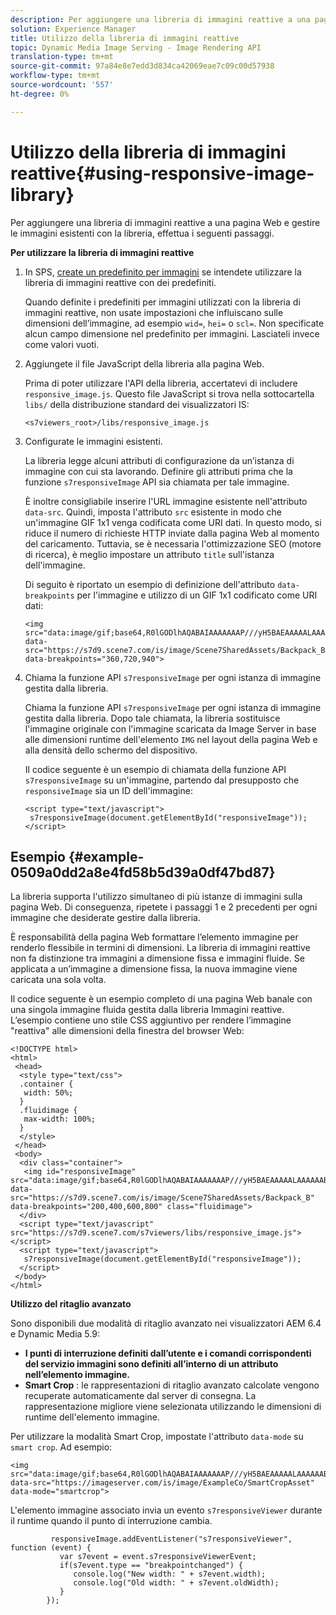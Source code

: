 ```yaml
---
description: Per aggiungere una libreria di immagini reattive a una pagina Web e gestire le immagini esistenti con la libreria, effettua i seguenti passaggi.
solution: Experience Manager
title: Utilizzo della libreria di immagini reattive
topic: Dynamic Media Image Serving - Image Rendering API
translation-type: tm+mt
source-git-commit: 97a84e8e7edd3d834ca42069eae7c09c00d57938
workflow-type: tm+mt
source-wordcount: '557'
ht-degree: 0%

---
```



# Utilizzo della libreria di immagini reattive{#using-responsive-image-library}

Per aggiungere una libreria di immagini reattive a una pagina Web e gestire le immagini esistenti con la libreria, effettua i seguenti passaggi.

**Per utilizzare la libreria di immagini reattive**

1. In SPS, [create un predefinito per immagini](http://help.adobe.com/en_US/scene7/using/WS2F6A1049-B41F-447d-A520-91227F9CDABF.html) se intendete utilizzare la libreria di immagini reattive con dei predefiniti.

   Quando definite i predefiniti per immagini utilizzati con la libreria di immagini reattive, non usate impostazioni che influiscano sulle dimensioni dell’immagine, ad esempio `wid=`, `hei=` o `scl=`. Non specificate alcun campo dimensione nel predefinito per immagini. Lasciateli invece come valori vuoti.
1. Aggiungete il file JavaScript della libreria alla pagina Web.

   Prima di poter utilizzare l&#39;API della libreria, accertatevi di includere `responsive_image.js`. Questo file JavaScript si trova nella sottocartella `libs/` della distribuzione standard dei visualizzatori IS:

   `<s7viewers_root>/libs/responsive_image.js`
1. Configurate le immagini esistenti.

   La libreria legge alcuni attributi di configurazione da un’istanza di immagine con cui sta lavorando. Definire gli attributi prima che la funzione `s7responsiveImage` API sia chiamata per tale immagine.

   È inoltre consigliabile inserire l&#39;URL immagine esistente nell&#39;attributo `data-src`. Quindi, imposta l&#39;attributo `src` esistente in modo che un&#39;immagine GIF 1x1 venga codificata come URI dati. In questo modo, si riduce il numero di richieste HTTP inviate dalla pagina Web al momento del caricamento. Tuttavia, se è necessaria l&#39;ottimizzazione SEO (motore di ricerca), è meglio impostare un attributo `title` sull&#39;istanza dell&#39;immagine.

   Di seguito è riportato un esempio di definizione dell&#39;attributo `data-breakpoints` per l&#39;immagine e utilizzo di un GIF 1x1 codificato come URI dati:

   ```
   <img src="data:image/gif;base64,R0lGODlhAQABAIAAAAAAAP///yH5BAEAAAAALAAAAAABAAEAAAIBRAA7" data-src="https://s7d9.scene7.com/is/image/Scene7SharedAssets/Backpack_B" data-breakpoints="360,720,940">
   ```

1. Chiama la funzione API `s7responsiveImage` per ogni istanza di immagine gestita dalla libreria.

   Chiama la funzione API `s7responsiveImage` per ogni istanza di immagine gestita dalla libreria. Dopo tale chiamata, la libreria sostituisce l&#39;immagine originale con l&#39;immagine scaricata da Image Server in base alle dimensioni runtime dell&#39;elemento `IMG` nel layout della pagina Web e alla densità dello schermo del dispositivo.

   Il codice seguente è un esempio di chiamata della funzione API `s7responsiveImage` su un&#39;immagine, partendo dal presupposto che `responsiveImage` sia un ID dell&#39;immagine:

   ```
   <script type="text/javascript"> 
    s7responsiveImage(document.getElementById("responsiveImage")); 
   </script>
   ```

## Esempio {#example-0509a0dd2a8e4fd58b5d39a0df47bd87}

La libreria supporta l&#39;utilizzo simultaneo di più istanze di immagini sulla pagina Web. Di conseguenza, ripetete i passaggi 1 e 2 precedenti per ogni immagine che desiderate gestire dalla libreria.

È responsabilità della pagina Web formattare l’elemento immagine per renderlo flessibile in termini di dimensioni. La libreria di immagini reattive non fa distinzione tra immagini a dimensione fissa e immagini fluide. Se applicata a un’immagine a dimensione fissa, la nuova immagine viene caricata una sola volta.

Il codice seguente è un esempio completo di una pagina Web banale con una singola immagine fluida gestita dalla libreria Immagini reattive. L’esempio contiene uno stile CSS aggiuntivo per rendere l’immagine &quot;reattiva&quot; alle dimensioni della finestra del browser Web:

```
<!DOCTYPE html> 
<html> 
 <head> 
  <style type="text/css"> 
  .container { 
   width: 50%; 
  } 
  .fluidimage { 
   max-width: 100%; 
  } 
  </style> 
 </head> 
 <body> 
  <div class="container"> 
   <img id="responsiveImage" src="data:image/gif;base64,R0lGODlhAQABAIAAAAAAAP///yH5BAEAAAAALAAAAAABAAEAAAIBRAA7" data-src="https://s7d9.scene7.com/is/image/Scene7SharedAssets/Backpack_B" data-breakpoints="200,400,600,800" class="fluidimage"> 
  </div> 
  <script type="text/javascript" src="https://s7d9.scene7.com/s7viewers/libs/responsive_image.js"></script> 
  <script type="text/javascript"> 
   s7responsiveImage(document.getElementById("responsiveImage")); 
  </script> 
 </body> 
</html>
```

**Utilizzo del ritaglio avanzato**

Sono disponibili due modalità di ritaglio avanzato nei visualizzatori AEM 6.4 e Dynamic Media 5.9:

* **I punti di interruzione definiti dall’utente e i comandi corrispondenti del servizio immagini sono definiti all’interno di un attributo nell’elemento immagine.** 
* **Smart Crop** : le rappresentazioni di ritaglio avanzato calcolate vengono recuperate automaticamente dal server di consegna. La rappresentazione migliore viene selezionata utilizzando le dimensioni di runtime dell&#39;elemento immagine.

Per utilizzare la modalità Smart Crop, impostate l&#39;attributo `data-mode` su `smart crop`. Ad esempio:

```
<img 
src="data:image/gif;base64,R0lGODlhAQABAIAAAAAAAP///yH5BAEAAAAALAAAAAABAAEAAAIBRAA7" 
data-src="https://imageserver.com/is/image/ExampleCo/SmartCropAsset" 
data-mode="smartcrop">
```

L&#39;elemento immagine associato invia un evento `s7responsiveViewer` durante il runtime quando il punto di interruzione cambia.

```
         responsiveImage.addEventListener("s7responsiveViewer", function (event) { 
           var s7event = event.s7responsiveViewerEvent; 
           if(s7event.type == "breakpointchanged") { 
              console.log("New width: " + s7event.width); 
              console.log("Old width: " + s7event.oldWidth); 
           } 
        });
```
